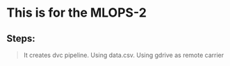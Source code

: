 # This is for the MLOPS-2
## Steps:
 >It creates dvc pipeline.
 >Using data.csv.
 >Using gdrive as remote carrier
